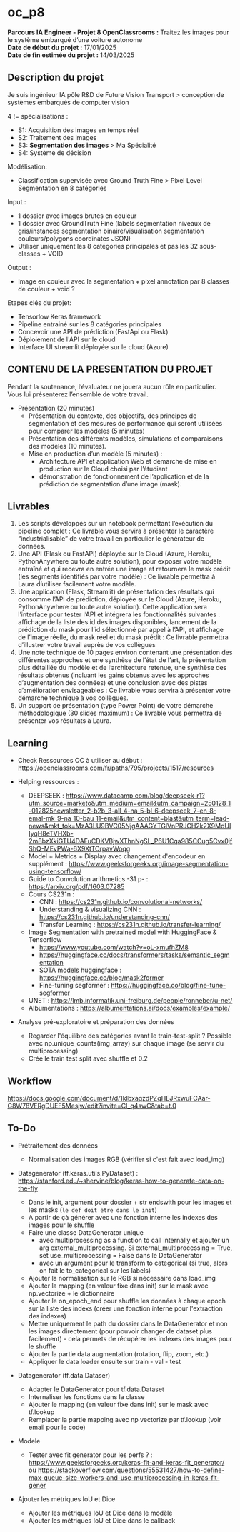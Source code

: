 # oc_p8
**Parcours IA Engineer - Projet 8 OpenClassrooms :** Traitez les images pour le système embarqué d’une voiture autonome<br>
**Date de début du projet :** 17/01/2025<br>
**Date de fin estimée du projet :** 14/03/2025

## Description du projet
Je suis ingénieur IA pôle R&D de Future Vision Transport > conception de systèmes embarqués de computer vision

4 != spécialisations :
- S1: Acquisition des images en temps réel
- S2: Traitement des images
- S3: **Segmentation des images** > Ma Spécialité
- S4: Système de décision

Modélisation:
- Classification supervisée avec Ground Truth Fine > Pixel Level Segmentation en 8 catégories

Input :
- 1 dossier avec images brutes en couleur
- 1 dossier avec GroundTruth Fine (labels segmentation niveaux de gris/instances segmentation binaire/visualisation segmentation couleurs/polygons coordinates JSON)  
- Utiliser uniquement les 8 catégories principales et pas les 32 sous-classes + VOID

Output :
- Image en couleur avec la segmentation + pixel annotation par 8 classes de couleur + void ?


Etapes clés du projet:
- Tensorlow Keras framework
- Pipeline entrainé sur les 8 catégories principales
- Concevoir une API de prédiction (FastApi ou Flask)
- Déploiement de l'API sur le cloud
- Interface UI streamlit déployée sur le cloud (Azure)


## CONTENU DE LA PRESENTATION DU PROJET
Pendant la soutenance, l’évaluateur ne jouera aucun rôle en particulier. Vous lui présenterez l’ensemble de votre travail. 

- Présentation (20 minutes) 
	- Présentation du contexte, des objectifs, des principes de segmentation et des mesures de performance qui seront utilisées pour comparer les modèles (5 minutes)
	- Présentation des différents modèles, simulations et comparaisons des modèles (10 minutes).
	- Mise en production d’un modèle (5 minutes) :
		- Architecture API et application Web et démarche de mise en production sur le Cloud choisi par l’étudiant
		- démonstration de fonctionnement de l’application et de la prédiction de segmentation d’une image (mask).


## Livrables
1. Les scripts développés sur un notebook permettant l’exécution du pipeline complet :
Ce livrable vous servira à présenter le caractère “industrialisable” de votre travail en particulier le générateur de données.
2. Une API (Flask ou FastAPI) déployée sur le Cloud (Azure, Heroku, PythonAnywhere ou toute autre solution), pour exposer votre modèle entraîné et qui recevra en entrée une image et retournera le mask prédit (les segments identifiés par votre modèle) :
Ce livrable permettra à Laura d’utiliser facilement votre modèle.
3. Une application (Flask, Streamlit) de présentation des résultats qui consomme l’API de prédiction, déployée sur le Cloud (Azure, Heroku, PythonAnywhere ou toute autre solution). Cette application sera l’interface pour tester l’API et intégrera les fonctionnalités suivantes :  affichage de la liste des id des images disponibles, lancement de la prédiction du mask pour l’id sélectionné par appel à l’API, et affichage de l’image réelle, du mask réel et du mask prédit :
Ce livrable permettra d’illustrer votre travail auprès de vos collègues
4. Une note technique de 10 pages environ contenant une présentation des différentes approches et une synthèse de l’état de l’art, la présentation plus détaillée du modèle et de l’architecture retenue, une synthèse des résultats obtenus (incluant les gains obtenus avec les approches d’augmentation des données) et une conclusion avec des pistes d’amélioration envisageables  :
Ce livrable vous servira à présenter votre démarche technique à vos collègues.
5. Un support de présentation (type Power Point) de votre démarche méthodologique (30 slides maximum) :
Ce livrable vous permettra de présenter vos résultats à Laura.


## Learning
- Check Ressources OC à utiliser au début : https://openclassrooms.com/fr/paths/795/projects/1517/resources

- Helping ressources :
    - DEEPSEEK : https://www.datacamp.com/blog/deepseek-r1?utm_source=marketo&utm_medium=email&utm_campaign=250128_1-012825newsletter_2-b2b_3-all_4-na_5-bl_6-deepseek_7-en_8-emal-mk_9-na_10-bau_11-email&utm_content=blast&utm_term=lead-news&mkt_tok=MzA3LU9BVC05NjgAAAGYTGlVnPRJCH2k2X9MdUIIyqH8eTVHXb-2m8bzXkiGTU4DAFuCDKVBjwXThnNgSL_P6U1Cqa985CCug5Cvx0jfShQ-MEvPWa-6X9XtTCrpavWoqg
    - Model + Metrics + Display avec changement d'encodeur en supplément : https://www.geeksforgeeks.org/image-segmentation-using-tensorflow/
    - Guide to Convolution arithmetics -31 p- : https://arxiv.org/pdf/1603.07285
    - Cours CS231n :
        - CNN : https://cs231n.github.io/convolutional-networks/
        - Understanding & visualizing CNN : https://cs231n.github.io/understanding-cnn/
        - Transfer Learning : https://cs231n.github.io/transfer-learning/
    - Image Segmentation with pretrained model with HuggingFace & Tensorflow
        - https://www.youtube.com/watch?v=oL-xmufhZM8
        - https://huggingface.co/docs/transformers/tasks/semantic_segmentation
        - SOTA models huggingface : https://huggingface.co/blog/mask2former
        - Fine-tuning segformer : https://huggingface.co/blog/fine-tune-segformer
    - UNET : https://lmb.informatik.uni-freiburg.de/people/ronneber/u-net/
    - Albumentations : https://albumentations.ai/docs/examples/example/
- Analyse pré-exploratoire et préparation des données
    - Regarder l'équilibre des catégories avant le train-test-split ? Possible avec np.unique_counts(img_array) sur chaque image (se servir du multiprocessing)
    - Crée le train test split avec shuffle et 0.2

## Workflow
https://docs.google.com/document/d/1kIbxaqzdPZqHEJRxwuFCAar-G8W78VFRgDUEF5Mesjw/edit?invite=CI_q4swC&tab=t.0


## To-Do
- Prétraitement des données
    - Normalisation des images RGB (vérifier si c'est fait avec load_img)

- Datagenerator (tf.keras.utils.PyDataset) : https://stanford.edu/~shervine/blog/keras-how-to-generate-data-on-the-fly
    - Dans le init, argument pour dossier + str endswith pour les images et les masks (`le def doit être dans le init`)
    - A partir de çà générer avec une fonction interne les indexes des images pour le shuffle
    - Faire une classe DataGenerator unique
        - avec multiprocessing as a function to call internally et ajouter un arg external_multiprocessing. Si external_multiprocessing = True, set use_multiprocessing = False dans le DataGenerator
        - avec un argument pour le transform to categorical (si true, alors on fait le to_categorical sur les labels)
    - Ajouter la normalisation sur le RGB si nécessaire dans load_img
    - Ajouter la mapping (en valeur fixe dans init) sur le mask avec np.vectorize + le dictionnaire
    - Ajouter le on_epoch_end pour shuffle les données à chaque epoch sur la liste des indexs (créer une fonction interne pour l'extraction des indexes)
    - Mettre uniquement le path du dossier dans le DataGenerator et non les images directement (pour pouvoir changer de dataset plus facilement) - cela permets de récupérer les indexes des images pour le shuffle
    - Ajouter la partie data augmentation (rotation, flip, zoom, etc.)
    - Appliquer le data loader ensuite sur train - val - test

- Datagenerator (tf.data.Dataser)
    - Adapter le DataGenerator pour tf.data.Dataset
    - Internaliser les fonctions dans la classe
    - Ajouter le mapping (en valeur fixe dans init) sur le mask avec tf.lookup
    - Remplacer la partie mapping avec np vectorize par tf.lookup (voir email pour le code)

- Modele
    - Tester avec fit generator pour les perfs ? : https://www.geeksforgeeks.org/keras-fit-and-keras-fit_generator/  ou https://stackoverflow.com/questions/55531427/how-to-define-max-queue-size-workers-and-use-multiprocessing-in-keras-fit-gener

- Ajouter les métriques IoU et Dice
    - Ajouter les métriques IoU et Dice dans le modèle
    - Ajouter les métriques IoU et Dice dans le callback